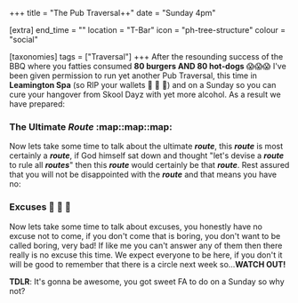 +++
title = "The Pub Traversal++"
date = "Sunday 4pm"

[extra]
end_time = ""
location = "T-Bar"
icon = "ph-tree-structure"
colour = "social"

[taxonomies]
tags = ["Traversal"]
+++
After the resounding success of the BBQ where you fatties consumed **80 burgers AND 80 hot-dogs** :scream::scream::scream: I've been given permission to run yet another Pub Traversal, this time in **Leamington Spa** (so RIP your wallets :money_with_wings: :money_with_wings: :money_with_wings:) and on a Sunday so you can cure your hangover from Skool Dayz with yet more alcohol. As a result we have prepared:
### The Ultimate ***Route*** :map::map::map:
Now lets take some time to talk about the ultimate ***route***, this ***route*** is most certainly a ***route***, if God himself sat down and thought "let's devise a ***route*** to rule all ***routes***" then this ***route*** would certainly be that ***route***. Rest assured that you will not be disappointed with the ***route*** and that means you have no:
### Excuses :middle_finger: :middle_finger: :middle_finger: 
Now lets take some time to talk about excuses, you honestly have no excuse not to come, if you don't come that is boring, you don't want to be called boring, very bad! If like me you can't answer any of them then there really is no excuse this time. We expect everyone to be here, if you don't it will be good to remember that there is a circle next week so...**WATCH OUT!** 

**TDLR**: It's gonna be awesome, you got sweet FA to do on a Sunday so why not?
